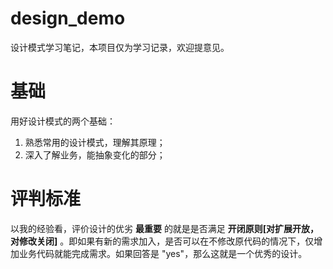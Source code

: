 # design_demo
设计模式学习笔记，本项目仅为学习记录，欢迎提意见。

# 基础
用好设计模式的两个基础：  
1. 熟悉常用的设计模式，理解其原理；  
2. 深入了解业务，能抽象变化的部分；  

# 评判标准
以我的经验看，评价设计的优劣 **最重要** 的就是是否满足 **开闭原则[对扩展开放，对修改关闭]** 。即如果有新的需求加入，是否可以在不修改原代码的情况下，仅增加业务代码就能完成需求。如果回答是 "yes"，那么这就是一个优秀的设计。  
